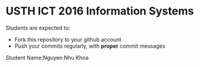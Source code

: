 USTH ICT 2016 Information Systems
=====================================

Students are expected to:
* Fork this repository to your github account
* Push your commits regularly, with **proper** commit messages

Student Name:Nguyen Nhu Khoa